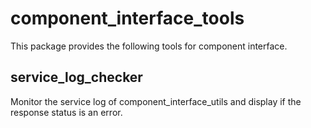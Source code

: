 # component_interface_tools

This package provides the following tools for component interface.

## service_log_checker

Monitor the service log of component_interface_utils and display if the response status is an error.
